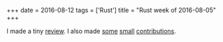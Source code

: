 +++
date = 2016-08-12
tags = ['Rust']
title = "Rust week of 2016-08-05"
+++

I made a tiny [review]. I also made [some][] [small][] [contributions].

  [review]: https://github.com/rust-lang/rust/pull/35595#discussion-diff-74476391
  [some]: https://github.com/servo/rust-url/pull/218
  [small]: https://github.com/rust-lang/rust/pull/35597
  [contributions]: https://github.com/rust-lang/rust/pull/35598
